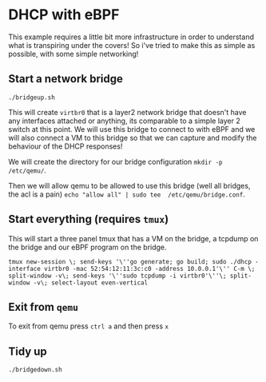 # DHCP with eBPF

This example requires a little bit more infrastructure in order to understand what is transpiring under the covers! So i've tried to make this as simple as possible, with some simple networking!

## Start a network bridge

`./bridgeup.sh`

This will create `virtbr0` that is a layer2 network bridge that doesn't have any interfaces attached or anything, its comparable to a simple layer 2 switch at this point. We will use this bridge to connect to with eBPF and we will also connect a VM to this bridge so that we can capture and modify the behaviour of the DHCP responses!


We will create the directory for our bridge configuration `mkdir -p /etc/qemu/`.

Then we will allow qemu to be allowed to use this bridge (well all bridges, the acl is a pain) `echo "allow all" | sudo tee  /etc/qemu/bridge.conf`.

## Start everything (requires `tmux`)

This will start a three panel tmux that has a VM on the bridge, a tcpdump on the bridge and our eBPF program on the bridge. 

```
tmux new-session \; send-keys '\''go generate; go build; sudo ./dhcp -interface virtbr0 -mac 52:54:12:11:3c:c0 -address 10.0.0.1'\'' C-m \; split-window -v\; send-keys '\''sudo tcpdump -i virtbr0'\''\; split-window -v\; select-layout even-vertical
```

## Exit from `qemu`

To exit from qemu press `ctrl a` and then press `x`

## Tidy up

`./bridgedown.sh`
